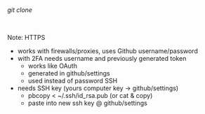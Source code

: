 ###### git clone

<img data-src="pic/clone.png">

Note:
HTTPS
- works with firewalls/proxies, uses Github username/password
- with 2FA needs username and previously generated token
  - works like OAuth
  - generated in github/settings
  - used instead of password
 SSH
- needs SSH key (yours computer key -> github/settings)
  - pbcopy < ~/.ssh/id_rsa.pub (or cat & copy)
  - paste into new ssh key @ github/settings
